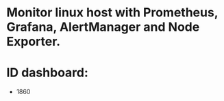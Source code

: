 # Monitor linux host with Prometheus, Grafana, AlertManager and Node Exporter.

# ID dashboard:
- 1860

